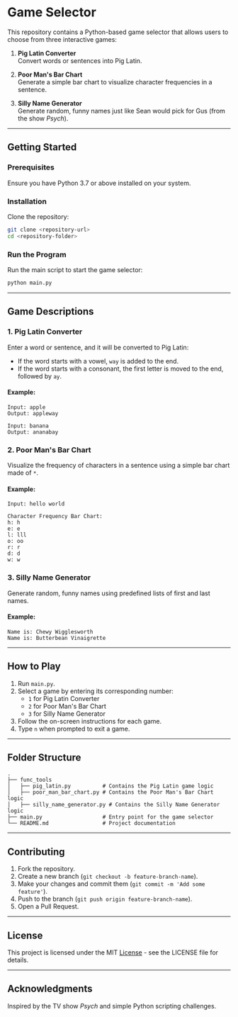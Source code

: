 # Game Selector

This repository contains a Python-based game selector that allows users to choose from three interactive games:

1. **Pig Latin Converter**  
   Convert words or sentences into Pig Latin.

2. **Poor Man's Bar Chart**  
   Generate a simple bar chart to visualize character frequencies in a sentence.

3. **Silly Name Generator**  
   Generate random, funny names just like Sean would pick for Gus (from the show *Psych*).

---

## Getting Started

### Prerequisites
Ensure you have Python 3.7 or above installed on your system.

### Installation
Clone the repository:
```bash
git clone <repository-url>
cd <repository-folder>
```

### Run the Program
Run the main script to start the game selector:
```bash
python main.py
```

---

## Game Descriptions

### 1. Pig Latin Converter
Enter a word or sentence, and it will be converted to Pig Latin:
- If the word starts with a vowel, `way` is added to the end.
- If the word starts with a consonant, the first letter is moved to the end, followed by `ay`.

#### Example:
```plaintext
Input: apple
Output: appleway

Input: banana
Output: ananabay
```

### 2. Poor Man's Bar Chart
Visualize the frequency of characters in a sentence using a simple bar chart made of `*`.

#### Example:
```plaintext
Input: hello world

Character Frequency Bar Chart:
h: h
e: e
l: lll
o: oo
r: r
d: d
w: w
```

### 3. Silly Name Generator
Generate random, funny names using predefined lists of first and last names.

#### Example:
```plaintext
Name is: Chewy Wigglesworth
Name is: Butterbean Vinaigrette
```

---

## How to Play
1. Run `main.py`.
2. Select a game by entering its corresponding number:
   - `1` for Pig Latin Converter
   - `2` for Poor Man's Bar Chart
   - `3` for Silly Name Generator
3. Follow the on-screen instructions for each game.
4. Type `n` when prompted to exit a game.

---

## Folder Structure
```
.
├── func_tools
│   ├── pig_latin.py          # Contains the Pig Latin game logic
│   ├── poor_man_bar_chart.py # Contains the Poor Man's Bar Chart logic
│   ├── silly_name_generator.py # Contains the Silly Name Generator logic
├── main.py                   # Entry point for the game selector
└── README.md                 # Project documentation
```

---

## Contributing
1. Fork the repository.
2. Create a new branch (`git checkout -b feature-branch-name`).
3. Make your changes and commit them (`git commit -m 'Add some feature'`).
4. Push to the branch (`git push origin feature-branch-name`).
5. Open a Pull Request.

---

## License
This project is licensed under the MIT [License](https://github.com/imaditya123/Silly-Name-Ganerator?tab=Apache-2.0-1-ov-file#) - see the LICENSE file for details.

---

## Acknowledgments
Inspired by the TV show *Psych* and simple Python scripting challenges.
